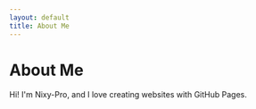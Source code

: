 ```yaml
---
layout: default
title: About Me
---
```


# About Me

Hi! I'm Nixy-Pro, and I love creating websites with GitHub Pages.
